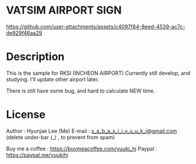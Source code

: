 # VATSIM AIRPORT SIGN

https://github.com/user-attachments/assets/c4097f84-8eed-4539-ac7c-de929f46aa29


# Description
This is the sample for RKSI (INCHEON AIRPORT)
Currently still develop, and studying. I'll update other airport later.

There is still have some bug, and hard to calculate NEW time.

# License
Author : Hyunjae Lee (Me)
E-mail : s_a_b_a_s_i_i_y_u_u_k_i@gmail.com (delete under-bar (_) , to prevent from spam)

Buy me a coffee : https://buymeacoffee.com/yuuki_hj
Paypal : https://paypal.me/yuukihj
